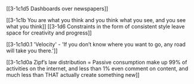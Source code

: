 [[3-1c1d5 Dashboards over newspapers]]

[[3-1c1b You are what you think and you think what you see, and you see what you think]]
	[[3-1d6 Constraints in the form of consistent style leave space for creativity and progress]]

[[3-1c1d0.1 'Velocity' - 'If you don’t know where you want to go, any road will take you there.']]

[[3-1c1d0a Zipf’s law distribution = Passive consumption make up 99% of activities on the internet, and less than 1% even comment on content, and much less than THAT actually create something new]]
